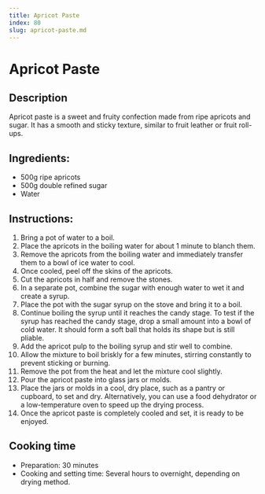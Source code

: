 ```yaml
---
title: Apricot Paste
index: 80
slug: apricot-paste.md
---
```


# Apricot Paste

## Description
Apricot paste is a sweet and fruity confection made from ripe apricots and sugar. It has a smooth and sticky texture, similar to fruit leather or fruit roll-ups.

## Ingredients:
- 500g ripe apricots
- 500g double refined sugar
- Water

## Instructions:
1. Bring a pot of water to a boil.
2. Place the apricots in the boiling water for about 1 minute to blanch them.
3. Remove the apricots from the boiling water and immediately transfer them to a bowl of ice water to cool.
4. Once cooled, peel off the skins of the apricots.
5. Cut the apricots in half and remove the stones.
6. In a separate pot, combine the sugar with enough water to wet it and create a syrup.
7. Place the pot with the sugar syrup on the stove and bring it to a boil.
8. Continue boiling the syrup until it reaches the candy stage. To test if the syrup has reached the candy stage, drop a small amount into a bowl of cold water. It should form a soft ball that holds its shape but is still pliable.
9. Add the apricot pulp to the boiling syrup and stir well to combine.
10. Allow the mixture to boil briskly for a few minutes, stirring constantly to prevent sticking or burning.
11. Remove the pot from the heat and let the mixture cool slightly.
12. Pour the apricot paste into glass jars or molds.
13. Place the jars or molds in a cool, dry place, such as a pantry or cupboard, to set and dry. Alternatively, you can use a food dehydrator or a low-temperature oven to speed up the drying process.
14. Once the apricot paste is completely cooled and set, it is ready to be enjoyed.

## Cooking time
- Preparation: 30 minutes
- Cooking and setting time: Several hours to overnight, depending on drying method.